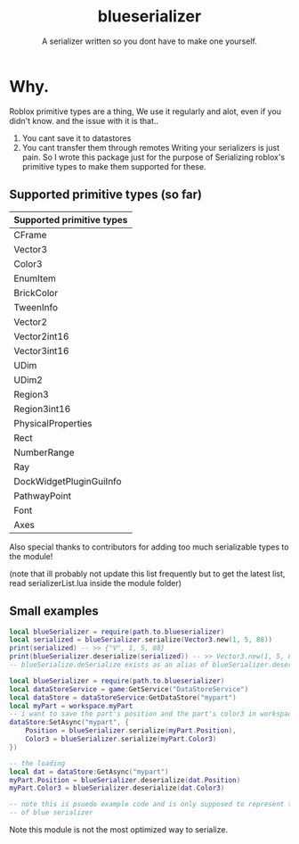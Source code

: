 <h1 align="center">blueserializer</h1>
<div align="center">A serializer written so you dont have to make one yourself.</div>
<div>&nbsp;</div>

# Why.
Roblox primitive types are a thing, We use it regularly and alot, even if you didn't know. and the issue with it is that..
1. You cant save it to datastores
2. You cant transfer them through remotes
Writing your serializers is just pain. So I wrote this package just for the purpose of
Serializing roblox's primitive types to make them supported for these.
## Supported primitive types (so far)

| Supported primitive types |
|---------------------------|
| CFrame                    |
| Vector3                   |
| Color3                    |
| EnumItem                  |
| BrickColor                |
| TweenInfo                 |
| Vector2                   |
| Vector2int16              |
| Vector3int16              |
| UDim                      |
| UDim2                     |
| Region3                   |
| Region3int16              |
| PhysicalProperties        |
| Rect                      |
| NumberRange               |
| Ray                       |
| DockWidgetPluginGuiInfo   |
| PathwayPoint              |
| Font                      |
| Axes                      |

Also special thanks to contributors for adding too much
serializable types to the module!

(note that ill probably not update this list frequently but to get the latest list,
read serializerList.lua inside the module folder)

## Small examples

```lua
local blueSerializer = require(path.to.blueserializer)
local serialized = blueSerializer.serialize(Vector3.new(1, 5, 88))
print(serialized) -- >> {"V", 1, 5, 88}
print(blueSerializer.deserialize(serialized)) -- >> Vector3.new(1, 5, 88) or in the output 1, 5, 88
-- blueSerialize.deSerialize exists as an alias of blueSerializer.deserialize
```

```lua
local blueSerializer = require(path.to.blueserializer)
local dataStoreService = game:GetService("DataStoreService")
local dataStore = dataStoreService:GetDataStore("mypart")
local myPart = workspace.myPart
-- i want to save the part's position and the part's color3 in workspace
dataStore:SetAsync("mypart", {
    Position = blueSerializer.serialize(myPart.Position),
    Color3 = blueSerializer.serialize(myPart.Color3)
})

-- the loading
local dat = dataStore:GetAsync("mypart")
myPart.Position = blueSerializer.deserialize(dat.Position)
myPart.Color3 = blueSerializer.deserialize(dat.Color3)

-- note this is psuedo example code and is only supposed to represent the basic usage
-- of blue serializer
```

Note this module is not the most optimized way to serialize.
